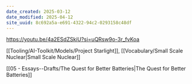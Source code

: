 ```yaml
---
date_created: 2025-03-12
date_modified: 2025-04-12
site_uuid: 8c692a5a-e691-4322-94c2-0293158c48df
---
```


https://youtu.be/4a2ESdZSkiU?si=uQRsw9o-3r_fvKoa

[[Tooling/AI-Toolkit/Models/Project Starlight]], [[Vocabulary/Small Scale Nuclear|Small Scale Nuclear]]

[[05 - Essays--Drafts/The Quest for Better Batteries|The Quest for Better Batteries]]